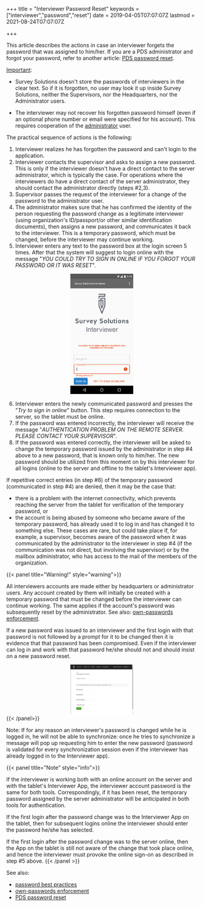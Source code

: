 ﻿+++
title = "Interviewer Password Reset"
keywords = ["interviewer","password","reset"]
date = 2019-04-05T07:07:07Z
lastmod = 2021-08-24T07:07:07Z

+++

This article describes the actions in case an interviewer forgets the password
that was assigned to him/her. If you are a PDS administrator and forgot your
password, refer to another article:
[PDS password reset](/headquarters/config/pds-password-reset/).

<U>Important</U>:

* Survey Solutions doesn't store the passwords of interviewers in the clear
text. So if it is forgotten, no user may look it up inside Survey Solutions,
neither the Supervisors, nor the Headquarters, nor the Administrator users.

* The interviewer may not recover his forgotten password himself (even if an
optional phone number or email were specified for his account). This requires
cooperation of the [administrator](/headquarters/accounts/survey-solutions-server-administrator/) user.

The practical sequence of actions is the following:

1. Interviewer realizes he has forgotten the password and can't login to the application.
2. Interviewer contacts the supervisor and asks to assign a new password. This is only if the interviewer doesn't have a direct contact to the server administrator, which is typically the case. For operations where the interviewers do have a direct contact of the server administrator, they should contact the administrator directly (steps #2,3).
3. Supervisor passes the request of the interviewer for a change of the password to the administrator user.
4. The administrator makes sure that he has confirmed the identity of the person requesting the password change as a legitimate interviewer (using organization's ID/passport/or other similar identification documents), then assigns a new password, and communicates it back to the interviewer. This is a temporary password, which must be changed, before the interviewer may continue working.
5. Interviewer enters any text to the password box at the login screen 5 times. After that
the system will suggest to login online with the message
"*YOU COULD TRY TO SIGN IN ONLINE IF YOU FORGOT YOUR PASSWORD OR IT WAS RESET*".

<CENTER><A href="images/SignInOnline.png"><IMG src="images/SignInOnline.png" width=33%></A></CENTER>

6. Interviewer enters the newly communicated password and presses the "*Try to sign in
online*" button. This step requires connection to the server, so the tablet must be online.
7. If the password was entered incorrectly, the interviewer will receive the message
"*AUTHENTICATION PROBLEM ON THE REMOTE SERVER. PLEASE CONTACT YOUR SUPERVISOR*".
8. If the password was entered correctly, the interviewer will be asked to
change the temporary password issued by the administrator in step #4 above
to a new password, that is known only to him/her. The new password should
be utilized from this moment on by this interviewer for all logins (online
to the server and offline to the tablet's Interviewer app).

If repetitive correct entries (in step #6) of the temporary password
(communicated in step #4) are denied, then it may be the case that:

- there is a problem with the internet connectivity, which prevents reaching
the server from the tablet for verification of the temporary password, or
- the account is being abused by someone who became aware of the temporary
password, has already used it to log in and has changed it to something else.
These cases are rare, but could take place if, for example, a supervisor,
becomes aware of the password when it was communicated by the administrator
to the interviewer in step #4 (if the communication was not direct, but
involving the supervisor) or by the mailbox administrator, who has access to
the mail of the members of the organization.

{{< panel title="Warning!" style="warning">}}

All interviewers accounts are made either by headquarters or administrator
users. Any account created by them will initially be created with a temporary
password that must be changed before the interviewer can continue working. The
same applies if the account's password was subsequently reset by the
administrator. See also: [own-passwords enforcement](/release-notes/version-21-05#own-passwords-enforcement).

If a new password was issued to an interviewer and the first login with that
password is not followed by a prompt for it to be changed then it is evidence
that that password has been compromised. Even if the interviewer can log in
and work with that password he/she should not and should insist on a new
password reset.

<CENTER><A href="images/ChangePassword.png">
<IMG src="images/ChangePassword.png" width=33%>
</A></CENTER>
{{< /panel>}}

Note: If for any reason an interviewer's password is changed while he is
logged in, he will not be able to synchronize: once he tries to synchronize
a message will pop up requesting him to enter the new password (password is
validated for every synchronization session even if the interviewer has
already logged in to the Interviewer app).


{{< panel title="Note" style="info">}}

If the interviewer is working both with an online account on the server and
with the tablet's Interviewer App, the interviewer account password is the
same for both tools. Correspondingly, if it has been reset, the temporary
password assigned by the server administrator will be anticipated in both
tools for authentication.

If the first login after the password change was to the   Interviewer App on
the tablet, then for subsequent logins online the interviewer should enter
the password he/she has selected.

If the first login after the password change was to the server online, then
the App on the tablet is still not aware of the change that took place
online, and hence the interviewer must provoke the online sign-on as
described in step #5 above.
{{< /panel >}}

See also:

* [password best practices](/interviewer/app/password-best-practices/)
* [own-passwords enforcement](/release-notes/version-21-05#own-passwords-enforcement)
* [PDS password reset](/headquarters/config/pds-password-reset/)
